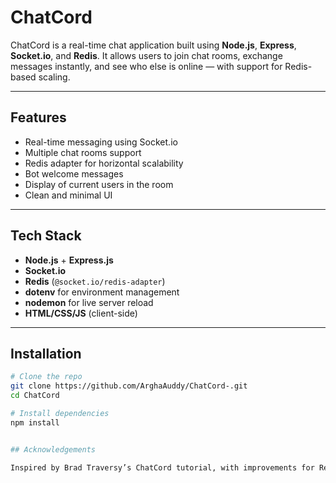 # ChatCord

ChatCord is a real-time chat application built using **Node.js**, **Express**, **Socket.io**, and **Redis**. It allows users to join chat rooms, exchange messages instantly, and see who else is online — with support for Redis-based scaling.

---

## Features

- Real-time messaging using Socket.io
- Multiple chat rooms support
- Redis adapter for horizontal scalability
- Bot welcome messages
- Display of current users in the room
- Clean and minimal UI

---

##  Tech Stack

- **Node.js** + **Express.js**
- **Socket.io**
- **Redis** (`@socket.io/redis-adapter`)
- **dotenv** for environment management
- **nodemon** for live server reload
- **HTML/CSS/JS** (client-side)

---

##  Installation

```bash
# Clone the repo
git clone https://github.com/ArghaAuddy/ChatCord-.git
cd ChatCord

# Install dependencies
npm install


## Acknowledgements

Inspired by Brad Traversy’s ChatCord tutorial, with improvements for Redis scalability and custom features.
